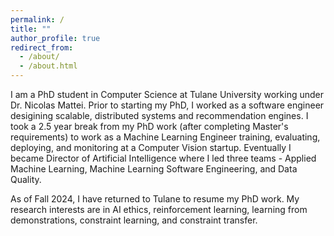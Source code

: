 ```yaml
---
permalink: /
title: ""
author_profile: true
redirect_from: 
  - /about/
  - /about.html
---
```


I am a PhD student in Computer Science at Tulane University working under Dr. Nicolas Mattei.  Prior to starting my PhD, I worked as a software engineer desigining scalable, distributed systems and recommendation engines.  I took a 2.5 year break from my PhD work (after completing Master's requirements) to work as a Machine Learning Engineer training, evaluating, deploying, and monitoring at a Computer Vision startup.  Eventually I became Director of Artificial Intelligence where I led three teams - Applied Machine Learning, Machine Learning Software Engineering, and Data Quality.

As of Fall 2024, I have returned to Tulane to resume my PhD work.  My research interests are in AI ethics, reinforcement learning, learning from demonstrations, constraint learning, and constraint transfer.
